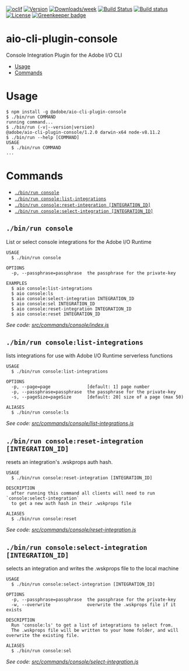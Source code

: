 <!--
Copyright 2018 Adobe. All rights reserved.
This file is licensed to you under the Apache License, Version 2.0 (the "License");
you may not use this file except in compliance with the License. You may obtain a copy
of the License at http://www.apache.org/licenses/LICENSE-2.0

Unless required by applicable law or agreed to in writing, software distributed under
the License is distributed on an "AS IS" BASIS, WITHOUT WARRANTIES OR REPRESENTATIONS
OF ANY KIND, either express or implied. See the License for the specific language
governing permissions and limitations under the License.
-->
[![oclif](https://img.shields.io/badge/cli-oclif-brightgreen.svg)](https://oclif.io)
[![Version](https://img.shields.io/npm/v/@adobe/aio-cli-plugin-console.svg)](https://npmjs.org/package/@adobe/aio-cli-plugin-console)
[![Downloads/week](https://img.shields.io/npm/dw/@adobe/aio-cli-plugin-console.svg)](https://npmjs.org/package/@adobe/aio-cli-plugin-console)
[![Build Status](https://travis-ci.org/adobe/aio-cli-plugin-console.svg?branch=master)](https://travis-ci.org/adobe/aio-cli-plugin-console)
[![Build status](https://ci.appveyor.com/api/projects/status/uqfe3c8bcr3anbbp?svg=true)](https://ci.appveyor.com/project/shazron/aio-cli-plugin-console) [![License](https://img.shields.io/badge/License-Apache%202.0-blue.svg)](https://opensource.org/licenses/Apache-2.0) [![Greenkeeper badge](https://badges.greenkeeper.io/adobe/aio-cli-plugin-console.svg)](https://greenkeeper.io/)

aio-cli-plugin-console
======================

Console Integration Plugin for the Adobe I/O CLI

<!-- toc -->
* [Usage](#usage)
* [Commands](#commands)
<!-- tocstop -->
# Usage
<!-- usage -->
```sh-session
$ npm install -g @adobe/aio-cli-plugin-console
$ ./bin/run COMMAND
running command...
$ ./bin/run (-v|--version|version)
@adobe/aio-cli-plugin-console/1.2.0 darwin-x64 node-v8.11.2
$ ./bin/run --help [COMMAND]
USAGE
  $ ./bin/run COMMAND
...
```
<!-- usagestop -->
# Commands
<!-- commands -->
* [`./bin/run console`](#bin-run-console)
* [`./bin/run console:list-integrations`](#bin-run-consolelist-integrations)
* [`./bin/run console:reset-integration [INTEGRATION_ID]`](#bin-run-consolereset-integration-integration-id)
* [`./bin/run console:select-integration [INTEGRATION_ID]`](#bin-run-consoleselect-integration-integration-id)

## `./bin/run console`

List or select console integrations for the Adobe I/O Runtime

```
USAGE
  $ ./bin/run console

OPTIONS
  -p, --passphrase=passphrase  the passphrase for the private-key

EXAMPLES
  $ aio console:list-integrations
  $ aio console:ls
  $ aio console:select-integration INTEGRATION_ID
  $ aio console:sel INTEGRATION_ID
  $ aio console:reset-integration INTEGRATION_ID
  $ aio console:reset INTEGRATION_ID
```

_See code: [src/commands/console/index.js](https://github.com/adobe/aio-cli-plugin-console/blob/v1.2.0/src/commands/console/index.js)_

## `./bin/run console:list-integrations`

lists integrations for use with Adobe I/O Runtime serverless functions

```
USAGE
  $ ./bin/run console:list-integrations

OPTIONS
  -p, --page=page              [default: 1] page number
  -p, --passphrase=passphrase  the passphrase for the private-key
  -s, --pageSize=pageSize      [default: 20] size of a page (max 50)

ALIASES
  $ ./bin/run console:ls
```

_See code: [src/commands/console/list-integrations.js](https://github.com/adobe/aio-cli-plugin-console/blob/v1.2.0/src/commands/console/list-integrations.js)_

## `./bin/run console:reset-integration [INTEGRATION_ID]`

resets an integration's .wskprops auth hash.

```
USAGE
  $ ./bin/run console:reset-integration [INTEGRATION_ID]

DESCRIPTION
  after running this command all clients will need to run `console:select-integration` 
  to get a new auth hash in their .wskprops file

ALIASES
  $ ./bin/run console:reset
```

_See code: [src/commands/console/reset-integration.js](https://github.com/adobe/aio-cli-plugin-console/blob/v1.2.0/src/commands/console/reset-integration.js)_

## `./bin/run console:select-integration [INTEGRATION_ID]`

selects an integration and writes the .wskprops file to the local machine

```
USAGE
  $ ./bin/run console:select-integration [INTEGRATION_ID]

OPTIONS
  -p, --passphrase=passphrase  the passphrase for the private-key
  -w, --overwrite              overwrite the .wskprops file if it exists

DESCRIPTION
  Run 'console:ls' to get a list of integrations to select from.
  The .wskprops file will be written to your home folder, and will overwrite the existing file.

ALIASES
  $ ./bin/run console:sel
```

_See code: [src/commands/console/select-integration.js](https://github.com/adobe/aio-cli-plugin-console/blob/v1.2.0/src/commands/console/select-integration.js)_
<!-- commandsstop -->
